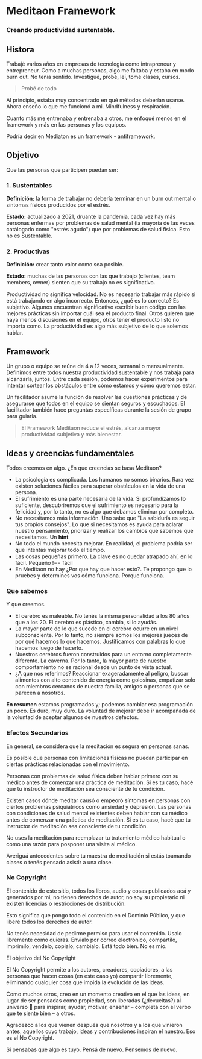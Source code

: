 # Meditaon Framework
### Creando productividad sustentable. 

## Histora
Trabajé varios años en empresas de tecnología como intrapreneur y entrepreneur. Como a muchas personas, algo me faltaba y estaba en modo burn out. No tenía sentido. Investigué, probé, leí, tomé clases, cursos.

> Probé de todo

Al principio, estaba muy concentrado en qué métodos deberían usarse. Ahora enseño lo que me funcionó a mi. Mindfulness y respiración.

Cuanto más me entrenaba y entrenaba a otros, me enfoqué menos en el framework y más en las personas y los equipos. 

Podría decir en Mediaton es un framework - antiframework.

## Objetivo
Que las personas que participen puedan ser:


### 1. Sustentables
**Definición:** la forma de trabajar no debería terminar en un burn out mental o síntomas físicos producidos por el estrés.

**Estado:** actualizado a 2021, druante la pandemia, cada vez hay más personas enfermas por problemas de salud mental (la mayoría de las veces catálogado como "estrés agudo") que por problemas de salud física. Esto no es Sustentable.

### 2. Productivas
**Definición:** crear tanto valor como sea posible.

**Estado:** muchas de las personas con las que trabajo (clientes, team members, owner) sienten que su trabajo no es significativo. 

Productividad no significa velocidad. No es necesario trabajar más rápido si está trabajando en algo incorrecto. Entonces, ¿qué es lo correcto? Es subjetivo. Algunos encuentran significativo escribir buen código con las mejores prácticas sin importar cuál sea el producto final. Otros quieren que haya menos discusiones en el equipo, otros tener el producto listo no importa como. La productividad es algo más subjetivo de lo que solemos hablar.

## Framework
Un grupo o equipo se reúne de 4 a 12 veces, semanal o mensualmente. Definimos entre todos nuestra productividad sustentable y nos trabaja para alcanzarla, juntos. Entre cada sesión, podemos hacer experimentos para intentar sortear los obstáculos entre cómo estamos y cómo queremos estar.

Un facilitador asume la función de resolver las cuestiones prácticas y de asegurarse que todos en el equipo se sientan seguros y escuchados. El facilitador también hace preguntas específicas durante la sesión de grupo para guiarla.

> El Framework Meditaon reduce el estrés, alcanza mayor productividad subjetiva y más bienestar.

## Ideas y creencias fundamentales
Todos creemos en algo. ¿En que creencias se basa Meditaon?

* La psicología es complicada. Los humanos no somos binarios. Rara vez existen soluciones fáciles para superar obstáculos en la vida de una persona.
* El sufrimiento es una parte necesaria de la vida. Si profundizamos lo suficiente, descubriremos que el sufrimiento es necesario para la felicidad y, por lo tanto, no es algo que debamos eliminar por completo.
* No necesitamos más información. Uno sabe que "La sabiduría es seguir tus propios consejos". Lo que si necesitamos es ayuda para aclarar nuestro pensamiento, priorizar y realizar los cambios que sabemos que necesitamos. Un **hint**
* No todo el mundo necesita mejorar. En realidad, el problema podría ser que intentas mejorar todo el tiempo.
* Las cosas pequeñas primero. La clave es no quedar atrapado ahí, en lo fácil. Pequeño !== fácil
* En Meditaon no hay ¿Por que hay que hacer esto?. Te propongo que lo pruebes y determines vos cómo funciona. Porque funciona.

### Que sabemos
Y que creemos.

* El cerebro es maleable. No tenés la misma personalidad a los 80 años que a los 20. El cerebro es plástico, cambia, si lo ayudás.
* La mayor parte de lo que sucede en el cerebro ocurre en un nivel subconsciente. Por lo tanto, no siempre somos los mejores jueces de por qué hacemos lo que hacemos. Justificamos con palabras lo que hacemos luego de hacerlo.
* Nuestros cerebros fueron construidos para un entorno completamente diferente. La caverna. Por lo tanto, la mayor parte de nuestro comportamiento no es racional desde un punto de vista actual. 
* ¿A que nos referimos? Reaccionar exageradamente al peligro, buscar alimentos con alto contenido de energía como golosinas, empatizar solo con miembros cercanos de nuestra familia, amigos o personas que se parecen a nosotros.

**En resumen** estamos programados y; podemos cambiar esa programación un poco. Es duro, muy duro. La voluntad de mejorar debe ir acompañada de la voluntad de aceptar algunos de nuestros defectos.


### Efectos Secundarios
En general, se considera que la meditación es segura en personas sanas.

Es posible que personas con limitaciones físicas no puedan participar en ciertas prácticas relacionadas con el movimiento.

Personas con problemas de salud física deben hablar primero con su médico antes de comenzar una práctica de meditación. Si es tu caso, hacé que tu instructor de meditación sea consciente de tu condición.

Existen casos dónde meditar causó o empeoró síntomas en personas con ciertos problemas psiquiátricos como ansiedad y depresión. Las personas con condiciones de salud mental existentes deben hablar con su médico antes de comenzar una práctica de meditación. Si es tu caso, hacé que tu instructor de meditación sea consciente de tu condición.

No uses la meditación para reemplazar tu tratamiento médico habitual o como una razón para posponer una visita al médico.

Averiguá antecedentes sobre tu maestra de meditación si estás toamando clases o tenés pensado asistir a una clase.

### No Copyright
El contenido de este sitio, todos los libros, audio y cosas publicados acá y generados por mi, no tienen derechos de autor, no soy su propietario ni existen licencias o restricciones de distribución.

Esto significa que pongo todo el contenido en el Dominio Público, y que liberé todos los derechos de autor.

No tenés necesidad de pedirme permiso para usar el contenido. Usalo libremente como quieras. Envialo por correo electrónico, compartilo, imprimilo, vendelo, copialo, cambialo. Está todo bien. No es mío.

El objetivo del No Copyright

El No Copyright permite a los autores, creadores, copiadores, a las personas que hacen cosas (en este caso yo) compartir libremente, eliminando cualquier cosa que impida la evolución de las ideas.

Como muchos otros, creo en un momento creativo en el que las ideas, en lugar de ser pensadas como propiedad, son liberadas (¿devueltas?) al universo 🌌 para inspirar, ayudar, motivar, enseñar – completá con el verbo que te siente bien – a otros.

Agradezco a los que vienen después que nosotros y a los que vinieron antes, aquellos cuyo trabajo, ideas y contribuciones inspiran el nuestro. Eso es el No Copyright.

Si pensabas que algo es tuyo. Pensá de nuevo. Pensemos de nuevo.